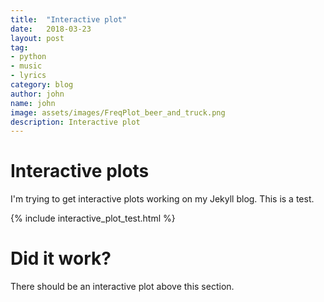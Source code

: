 ```yaml
---
title:  "Interactive plot"
date:   2018-03-23
layout: post
tag:
- python
- music
- lyrics
category: blog
author: john
name: john
image: assets/images/FreqPlot_beer_and_truck.png
description: Interactive plot
---
```

<!-- https://mpld3.github.io/modules/API.html#mpld3.fig_to_html -->

# Interactive plots
I'm trying to get interactive plots working on my Jekyll blog. This is a test.

{% include interactive_plot_test.html %}

# Did it work?
There should be an interactive plot above this section.
